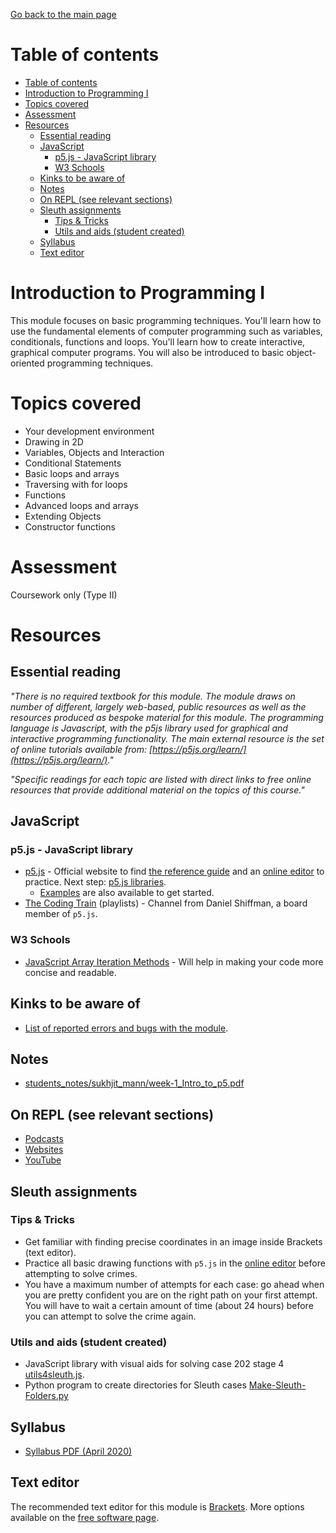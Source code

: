 [Go back to the main page](../../../README.md)

# Table of contents

* [Table of contents](#table-of-contents)
* [Introduction to Programming I](#introduction-to-programming-i)
* [Topics covered](#topics-covered)
* [Assessment](#assessment)
* [Resources](#resources)
  * [Essential reading](#essential-reading)
  * [JavaScript](#javascript)
    * [p5.js - JavaScript library](#p5js---javascript-library)
    * [W3 Schools](#w3-schools)
  * [Kinks to be aware of](#kinks-to-be-aware-of)
  * [Notes](#notes)
  * [On REPL (see relevant sections)](#on-repl-see-relevant-sections)
  * [Sleuth assignments](#sleuth-assignments)
    * [Tips & Tricks](#tips--tricks)
    * [Utils and aids (student created)](#utils-and-aids-student-created)
  * [Syllabus](#syllabus)
  * [Text editor](#text-editor)

# Introduction to Programming I

This module focuses on basic programming techniques. You'll learn
how to use the fundamental elements of computer programming such as
variables, conditionals, functions and loops. You'll learn how to
create interactive, graphical computer programs. You will also be
introduced to basic object-oriented programming techniques.

# Topics covered

* Your development environment
* Drawing in 2D
* Variables, Objects and Interaction
* Conditional Statements
* Basic loops and arrays
* Traversing with for loops
* Functions
* Advanced loops and arrays
* Extending Objects
* Constructor functions

# Assessment

Coursework only (Type II)

# Resources

## Essential reading

_"There is no required textbook for this module. The module draws on number of different, largely web-based, public resources as well as the resources produced as bespoke material for this module. The programming language is Javascript, with the p5js library used for graphical and interactive programming functionality. The main external resource is the set of online tutorials available from: [https://p5js.org/learn/](https://p5js.org/learn/)."_

_"Specific readings for each topic are listed with direct links to free online resources that provide additional material on the topics of this course."_

## JavaScript

### p5.js - JavaScript library

* [p5.js](https://p5js.org/) - Official website to find [the reference guide](https://p5js.org/reference) and an [online editor](https://editor.p5js.org/) to practice. Next step: [p5.js libraries](https://p5js.org/libraries/).
  * [Examples](https://p5js.org/examples/) are also available to get started.
* [The Coding Train](https://www.youtube.com/user/shiffman/playlists) (playlists) - Channel from Daniel Shiffman, a board member of `p5.js`.

### W3 Schools

* [JavaScript Array Iteration Methods](https://www.w3schools.com/js/js_array_iteration.asp) - Will help in making your code more concise and readable.

## Kinks to be aware of

* [List of reported errors and bugs with the module](../../../kinks/level_4/introduction_to_programming_i/).

## Notes

* [students_notes/sukhjit_mann/week-1_Intro_to_p5.pdf](../../../notes/level_4/introduction_to_programming_i/students_notes/sukhjit_mann/week-1_Intro_to_p5.pdf)

## On REPL (see relevant sections)

* [Podcasts](../../../podcasts/)
* [Websites](../../../websites/)
* [YouTube](../../../youtube/)

## Sleuth assignments

### Tips & Tricks

* Get familiar with finding precise coordinates in an image inside Brackets (text editor).
* Practice all basic drawing functions with `p5.js` in the [online editor](https://editor.p5js.org/) before attempting to solve crimes.
* You have a maximum number of attempts for each case: go ahead when you are pretty confident you are on the right path on your first attempt. You will have to wait a certain amount of time (about 24 hours) before you can attempt to solve the crime again.

### Utils and aids (student created)

* JavaScript library with visual aids for solving case 202 stage 4 [utils4sleuth.js](https://gist.github.com/amilos/beb1eee1cbd334f1e9abca8c9772c725).
* Python program to create directories for Sleuth cases [Make-Sleuth-Folders.py](https://github.com/BlairCurrey/Make-Sleuth-Folders)

## Syllabus

* [Syllabus PDF (April 2020)](./resources/ITP1-Syllabus.pdf)

## Text editor

The recommended text editor for this module is [Brackets](http://brackets.io/). More options available on the [free software page](../../../software/).
